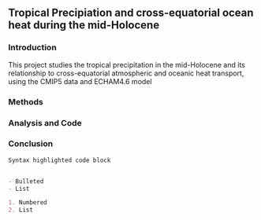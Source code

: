 ## Tropical Precipiation and cross-equatorial ocean heat during the mid-Holocene

### Introduction
This project studies the tropical precipitation in the mid-Holocene and its relationship to cross-equatorial atmospheric and oceanic heat transport, using the CMIP5 data and ECHAM4.6 model
### Methods

### Analysis and Code

### Conclusion



```markdown
Syntax highlighted code block


- Bulleted
- List

1. Numbered
2. List
